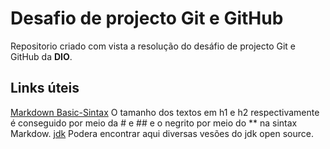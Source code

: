 # Desafio de projecto Git e GitHub
Repositorio criado com vista a resolução do desáfio de projecto Git e GitHub da **DIO**.

## Links úteis
  [Markdown Basic-Sintax](https://www.markdownguide.org/basic-syntax/)
O tamanho dos textos em h1 e h2 respectivamente é conseguido por meio da # e ## e o negrito por meio do ** na sintax Markdow. 
  [jdk](https://web.dio.me/course/introducao-ao-ecossistema-e-documentacao-java/learning/00c278df-53a2-4126-8c31-0348ace37fbe?back=/track/amdocs-java-developer)
Podera encontrar aqui diversas vesões do jdk open source.
